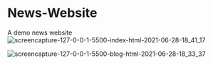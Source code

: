 # News-Website
A demo news website 
![screencapture-127-0-0-1-5500-index-html-2021-06-28-18_41_17](https://user-images.githubusercontent.com/72073065/123642078-84a75f00-d840-11eb-9730-089fbdf98c2c.png)

![screencapture-127-0-0-1-5500-blog-html-2021-06-28-18_33_37](https://user-images.githubusercontent.com/72073065/123642091-896c1300-d840-11eb-8deb-db44aef1ec76.png)

